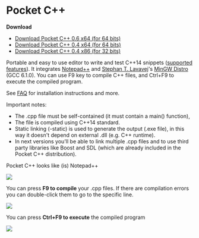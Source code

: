 Pocket C++
==========

**Download**

* [Download Pocket C++ 0.6 x64 (for 64 bits)](https://github.com/dacap/pocketcpp/releases/download/v0.6/pocketcpp-0.6.exe)
* [Download Pocket C++ 0.4 x64 (for 64 bits)](https://github.com/dacap/pocketcpp/releases/download/v0.4/pocketcpp-0.4-x64.exe)
* [Download Pocket C++ 0.4 x86 (for 32 bits)](https://github.com/dacap/pocketcpp/releases/download/v0.4/pocketcpp-0.4-x86.exe)

Portable and easy to use editor to write and test C++14 snippets ([supported features](https://gcc.gnu.org/projects/cxx-status.html)). It integrates [Notepad++](http://notepad-plus-plus.org/) and [Stephan T. Lavavej](http://nuwen.net/stl.html)'s [MinGW Distro](http://nuwen.net/mingw.html) (GCC 6.1.0). You can use F9 key to compile C++ files, and Ctrl+F9 to execute the compiled program.

See [FAQ](https://github.com/dacap/pocketcpp/wiki/FAQ) for installation instructions and more.

Important notes:

  * The .cpp file must be self-contained (it must contain a main() function),
  * The file is compiled using C++14 standard.
  * Static linking (-static) is used to generate the output (.exe file), in this way it doesn't depend on external .dll (e.g. C++ runtime).
  * In next versions you'll be able to link multiple .cpp files and to use third party libraries like Boost and SDL (which are already included in the Pocket C++ distribution).

Pocket C++ looks like (is) Notepad++

<img src="https://lh5.googleusercontent.com/-4IpNYHlsLTI/Tn8uctVfRiI/AAAAAAAAAtc/0SHaacR1lk8/s800/pocket_main.png" />

You can press **F9 to compile** your .cpp files. If there are compilation errors you can double-click them to go to the specific line.

<img src="https://lh3.googleusercontent.com/-WGs4vSSLB34/Tn8viHwLCeI/AAAAAAAAAto/pTa-KIwbiSE/s800/pocket_compilation.png" />

You can press **Ctrl+F9 to execute** the compiled program

<img src="https://lh6.googleusercontent.com/-Yl8XG_GlWHM/Tn8wBzWP-5I/AAAAAAAAAt0/F63okFqkkLI/s800/pocket_run.png" />
